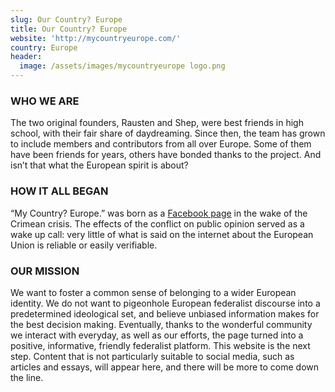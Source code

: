 ```yaml
---
slug: Our Country? Europe
title: Our Country? Europe
website: 'http://mycountryeurope.com/'
country: Europe
header:
  image: /assets/images/mycountryeurope logo.png
---
```

<!--StartFragment-->

### WHO WE ARE

The two original founders, Rausten and Shep, were best friends in high school, with their fair share of daydreaming. Since then, the team has grown to include members and contributors from all over Europe. Some of them have been friends for years, others have bonded thanks to the project. And isn’t that what the European spirit is about?

### HOW IT ALL BEGAN

“My Country? Europe.” was born as a [Facebook page](http://www.facebook.com/mycountryeurope) in the wake of the Crimean crisis. The effects of the conflict on public opinion served as a wake up call: very little of what is said on the internet about the European Union is reliable or easily verifiable.

### OUR MISSION

We want to foster a common sense of belonging to a wider European identity. We do not want to pigeonhole European federalist discourse into a predetermined ideological set, and believe unbiased information makes for the best decision making. Eventually, thanks to the wonderful community we interact with everyday, as well as our efforts, the page turned into a positive, informative, friendly federalist platform. This website is the next step. Content that is not particularly suitable to social media, such as articles and essays, will appear here, and there will be more to come down the line.

<!--EndFragment-->
